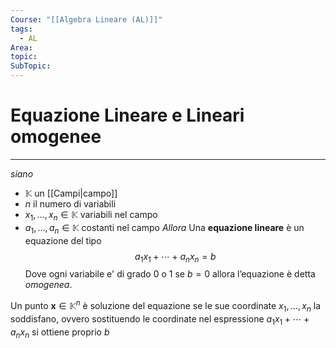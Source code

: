 ```yaml
---
Course: "[[Algebra Lineare (AL)]]"
tags:
  - AL
Area: 
topic: 
SubTopic:
---
```

# Equazione Lineare e Lineari omogenee
---
_siano_
- $\mathbb{K}$ un [[Campi|campo]]
- $n$ il numero di variabili
- $x_1,\dots,x_n \in \mathbb{K}$ variabili nel campo
- $a_1,\dots,a_n \in \mathbb{K}$ costanti nel campo
_Allora_ Una __equazione lineare__ è un equazione del tipo 
$$a_1x_1 + \cdots+a_nx_n=b$$
Dove ogni variabile e' di grado $0$ o $1$ 
se $b=0$ allora l’equazione è detta _omogenea_.


Un punto $\boldsymbol{x} \in \mathbb{K}^n$ è soluzione del equazione se le sue coordinate $x_1,\dots,x_n$ la soddisfano, ovvero sostituendo le coordinate nel espressione $a_1x_1+\cdots+a_nx_n$ si ottiene proprio $b$
